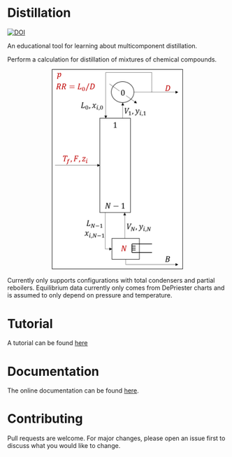 Distillation
============
[![DOI](https://zenodo.org/badge/247743070.svg)](https://zenodo.org/badge/latestdoi/247743070)

An educational tool for learning about multicomponent distillation.

Perform a calculation for distillation of mixtures
of chemical compounds.

<p align="center"> 
    <img 
        src="docs/source/column_diagram.png" 
        width="300"
    />
</p>

Currently only supports configurations with total condensers and partial reboilers.
Equilibrium data currently only comes from DePriester charts
and is assumed to only depend on pressure and temperature.


Tutorial
========
A tutorial can be found [here](tutorial.ipynb)

Documentation
=============
The online documentation can be found [here](https://dejac001.github.io/distillation).

Contributing
============
Pull requests are welcome. For major changes, please open an issue first to discuss what you would like to change.
